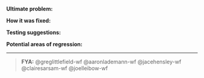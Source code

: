 __Ultimate problem:__



__How it was fixed:__



__Testing suggestions:__



__Potential areas of regression:__



---


> __FYA:__ @greglittlefield-wf @aaronlademann-wf @jacehensley-wf @clairesarsam-wf @joelleibow-wf
